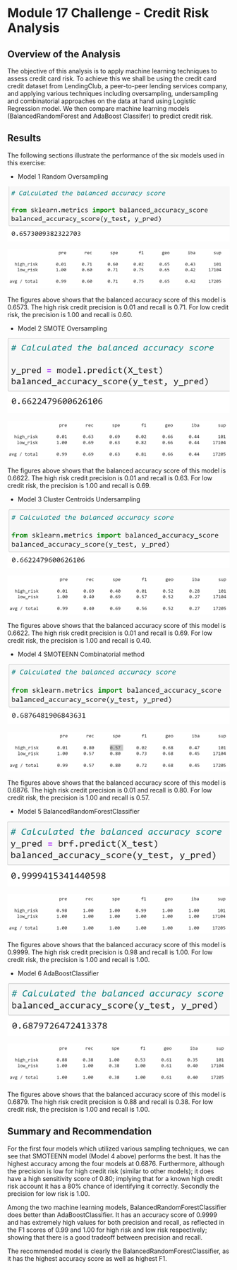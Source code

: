 # Module 17 Challenge - Credit Risk Analysis


## Overview of the Analysis

The objective of this analysis is to apply machine learning techniques to assess credit card risk. To achieve this we shall be using the credit card credit dataset from LendingClub, a peer-to-peer lending services company, and applying various techniques including oversampling, undersampling and combinatorial approaches on the data at hand using Logistic Regression model. We then compare machine learning models (BalancedRandomForest and AdaBoost Classifer) to predict credit risk.

## Results

The following sections illustrate the performance of the six models used in this exercise:

- Model 1 Random Oversampling

![](Resources/Model1-Random-Oversampling-Accuracy.PNG)

![](Resources/Model1-Random-Oversampling-Report.PNG)

The figures above shows that the balanced accuracy score of this model is 0.6573. The high risk credit precision is 0.01 and recall is 0.71. For low credit risk, the precision is 1.00 and recall is 0.60. 

- Model 2 SMOTE Oversampling

![](Resources/Model2-SMOTE-Oversampling-Accuracy.PNG)

![](Resources/Model2-SMOTE-Oversampling-Report.PNG)

The figures above shows that the balanced accuracy score of this model is 0.6622. The high risk credit precision is 0.01 and recall is 0.63. For low credit risk, the precision is 1.00 and recall is 0.69.

- Model 3 Cluster Centroids Undersampling

![](Resources/Model3-Cluster-Centroids-Undersampling-Accuracy.PNG)

![](Resources/Model3-Cluster-Centroids-Undersampling-Report.PNG)

The figures above shows that the balanced accuracy score of this model is 0.6622. The high risk credit precision is 0.01 and recall is 0.69. For low credit risk, the precision is 1.00 and recall is 0.40.

- Model 4 SMOTEENN Combinatorial method

![](Resources/Model4-SMOTEENN-Accuracy.PNG)

![](Resources/Model4-SMOTEENN-Report.PNG)

The figures above shows that the balanced accuracy score of this model is 0.6876. The high risk credit precision is 0.01 and recall is 0.80. For low credit risk, the precision is 1.00 and recall is 0.57.

- Model 5 BalancedRandomForestClassifier

![](Resources/Model5-Balanced_Random_Forest-Accuracy.PNG)

![](Resources/Model5-Balanced_Random_Forest-Report.PNG)

The figures above shows that the balanced accuracy score of this model is 0.9999. The high risk credit precision is 0.98 and recall is 1.00. For low credit risk, the precision is 1.00 and recall is 1.00.

- Model 6 AdaBoostClassifier
 
![](Resources/Model6-Ada-Boost-Accuracy.PNG)

![](Resources/Model6-Ada-Boost-Report.PNG)

The figures above shows that the balanced accuracy score of this model is 0.6879. The high risk credit precision is 0.88 and recall is 0.38. For low credit risk, the precision is 1.00 and recall is 1.00.

## Summary and Recommendation

For the first four models which utilized various sampling techniques, we can see that SMOTEENN model (Model 4 above) performs the best. It has the highest accuracy among the four models at 0.6876. Furthermore, although the precision is low for high credit risk (similar to other models); it does have a high sensitivity score of 0.80; implying that for a known high credit risk account it has a 80% chance of identifying it correctly. Secondly the precision for low risk is 1.00.

Among the two machine learning models, BalancedRandomForestClassifier does better than AdaBoostClassifier. It has an accuracy score of 0.9999 and has extremely high values for both precision and recall, as reflected in the F1 scores of 0.99 and 1.00 for high risk and low risk respectively; showing that there is a good tradeoff between precision and recall. 

The recommended model is clearly the BalancedRandomForestClassifier, as it has the highest accuracy score as well as highest F1.
